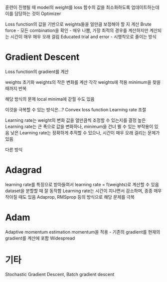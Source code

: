 훈련이 진행될 때 model의 weight를 loss 함수의 값을 최소화하도록 업데이트하는데
이를 담당하는 것이 Optimizer

Loss function의 값을 기반으로 weights들을 얼만큼 보정해야 할 지 계산
Brute force - 모든 combination을 확인 - 매우 나쁨, 가장 최적의 경우를 계산하지만 계산되는 시간이 매우 매우 오래 걸림
Educated trial and error - 시행착오로 줄이는 방식


# Gradient Descent
Loss function의 gradient를 계산

weights 초기화
weights의 작은 변화를 계산
각각 weights에 적용
minimum을 찾을 때까지 반복

해당 방식의 문제
local minima에 갇힐 수도 있음

이것을 극복할 수 있는 방식은...?
Convex loss function
Learning rate 조절

Learning rate는 weight의 변화 값을 얼만큼씩 조정할 수 있는지를 결정
높은 Learning rate는 큰 폭으로 값을 변화하나, minimum을 건너 뛸 수 있는 부작용이 있음
낮은 Learning rate는 정확하게 추적할 수 있으나, 시간이 매우 오래 걸리는 문제가 있음

다른 방식
# Adagrad
learning rate를 특징으로 받아들여서 learning rate = f(weights)로 계산할 수 있음
dataset을 분할할 때 잘 동작함
Learning rate는 시간이 지나면서 감소하며, 종종 매우 작아질 때도 있음
Adaprop, RMSprop 등의 방식으로 해당 문제를 극복

# Adam
Adaptive momentum estimation
momentum을 적용 - 기존의 gradient를 현재의 gradient를 계산에 포함 
Widespread

# 기타
Stochastic Gradient Descent, Batch gradient descent
